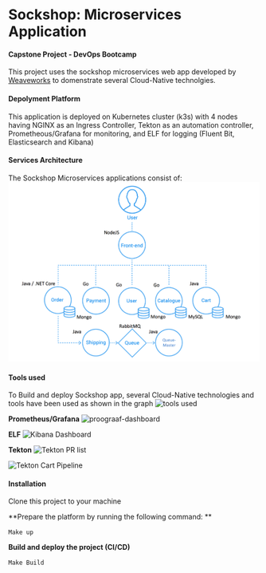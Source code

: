 # Sockshop: Microservices Application
#### Capstone Project - DevOps Bootcamp 
This project uses the sockshop microservices web app developed by [Weaveworks](https://www.weave.works/) to domenstrate several Cloud-Native technolgies. 

#### Depolyment Platform 
This application is deployed on Kubernetes cluster (k3s)  with 4 nodes having NGINX as an Ingress Controller, Tekton as an automation controller, Prometheous/Grafana for monitoring, and ELF for logging (Fluent Bit, Elasticsearch and Kibana)


#### Services Architecture 
The Sockshop Microservices applications consist of:
![Services Architectire](https://github.com/microservices-demo/microservices-demo.github.io/blob/HEAD/assets/Architecture.png?raw=true  "Weaveworks Sockshop Architecture")




#### Tools used
To Build and deploy Sockshop app, several Cloud-Native technologies and tools have been used as shown in the graph 
![tools used](https://user-images.githubusercontent.com/63632708/97748824-22565d00-1aff-11eb-9bfb-42f94151fc8c.png)



**Prometheus/Grafana**
![proograaf-dashboard](https://user-images.githubusercontent.com/63632708/97748916-474ad000-1aff-11eb-9317-a954534927d5.png)



**ELF** 
![Kibana Dashboard](https://user-images.githubusercontent.com/63632708/97749584-5b430180-1b00-11eb-9093-1c224fd45f0d.png)



**Tekton**
![Tekton PR list](https://user-images.githubusercontent.com/63632708/97749802-bbd23e80-1b00-11eb-92b5-fb66db3e0a15.png)


![Tekton Cart Pipeline](https://user-images.githubusercontent.com/63632708/97749814-c096f280-1b00-11eb-9b8d-ee0fd0d2bc2a.png)


#### Installation
Clone this project to your machine 

**Prepare the platform by running the following command: **

	Make up 

**Build and deploy the project (CI/CD)**

	Make Build 


	
